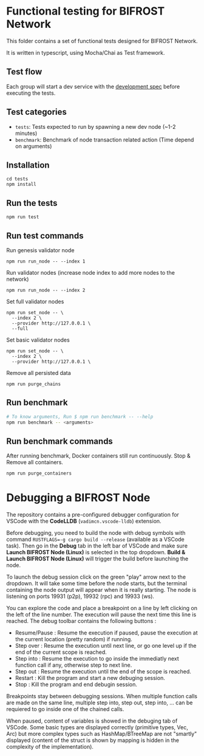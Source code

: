 # Functional testing for BIFROST Network

This folder contains a set of functional tests designed for BIFROST Network.

It is written in typescript, using Mocha/Chai as Test framework.

## Test flow

Each group will start a dev service with the
[development spec](../node/src/chain_spec.rs) before executing the tests.

## Test categories

- `tests`: Tests expected to run by spawning a new dev node (~1-2 minutes)
- `benchmark`: Benchmark of node transaction related action (Time depend on
  arguments)

## Installation

```
cd tests
npm install
```

## Run the tests

```
npm run test
```

## Run test commands

Run genesis validator node

```
npm run run_node -- --index 1
```

Run validator nodes (increase node index to add more nodes to the network)

```
npm run run_node -- --index 2
```

Set full validator nodes
```
npm run set_node -- \
  --index 2 \
  --provider http://127.0.0.1 \
  --full
```

Set basic validator nodes
```
npm run set_node -- \
  --index 2 \
  --provider http://127.0.0.1 \
```

Remove all persisted data

```
npm run purge_chains
```

## Run benchmark

```bash
# To know arguments, Run $ npm run benchmark -- --help
npm run benchmark -- <arguments>
```

## Run benchmark commands

After running benchmark, Docker containers still run continuously. Stop & Remove
all containers.

```bash
npm run purge_containers
```

# Debugging a BIFROST Node

The repository contains a pre-configured debugger configuration for VSCode with
the **CodeLLDB**
(`vadimcn.vscode-lldb`) extension.

Before debugging, you need to build the node with debug symbols with command
`RUSTFLAGS=-g cargo build --release` (available as a VSCode task). Then go in
the **Debug** tab in
the left bar of VSCode and make sure **Launch BIFROST Node (Linux)** is selected
in the top
dropdown. **Build & Launch BIFROST Node (Linux)** will trigger the build before
launching the node.

To launch the debug session click on the green "play" arrow next to the
dropdown. It will take some
time before the node starts, but the terminal containing the node output will
appear when it is
really starting. The node is listening on ports 19931 (p2p), 19932 (rpc) and
19933 (ws).

You can explore the code and place a breakpoint on a line by left clicking on
the left of the line
number. The execution will pause the next time this line is reached. The debug
toolbar contains the
following buttons :

- Resume/Pause : Resume the execution if paused, pause the execution at the
  current location
  (pretty random) if running.
- Step over : Resume the execution until next line, or go one level up if the
  end of the current
  scope is reached.
- Step into : Resume the execution to go inside the immediatly next function
  call if any, otherwise
  step to next line.
- Step out : Resume the execution until the end of the scope is reached.
- Restart : Kill the program and start a new debuging session.
- Stop : Kill the program and end debugin session.

Breakpoints stay between debugging sessions. When multiple function calls are
made on the same line,
multiple step into, step out, step into, ... can be requiered to go inside one
of the chained
calls.

When paused, content of variables is showed in the debuging tab of VSCode. Some
basic types are
displayed correctly (primitive types, Vec, Arc) but more complex types such as
HashMap/BTreeMap
are not "smartly" displayed (content of the struct is shown by mapping is hidden
in the complexity
of the implementation).

